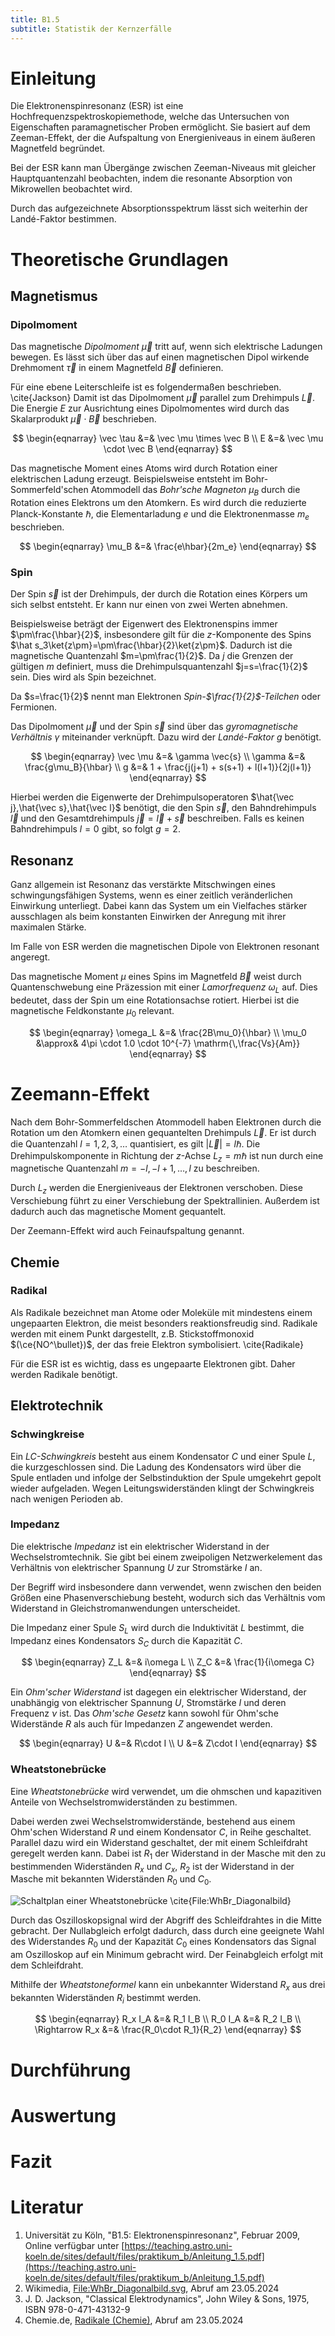 ```yaml
---
title: B1.5
subtitle: Statistik der Kernzerfälle
---
```

# Einleitung
Die Elektronenspinresonanz (ESR) ist eine Hochfrequenzspektroskopiemethode, welche das Untersuchen von Eigenschaften paramagnetischer Proben ermöglicht. Sie basiert auf dem Zeeman-Effekt, der die Aufspaltung von Energieniveaus in einem äußeren Magnetfeld begründet.

Bei der ESR kann man Übergänge zwischen Zeeman-Niveaus mit gleicher Hauptquantenzahl beobachten, indem die resonante Absorption von Mikrowellen beobachtet wird.

Durch das aufgezeichnete Absorptionsspektrum lässt sich weiterhin der Landé-Faktor bestimmen.

# Theoretische Grundlagen

## Magnetismus
### Dipolmoment
Das magnetische *Dipolmoment* $\vec \mu$ tritt auf, wenn sich elektrische Ladungen bewegen. Es lässt sich über das auf einen magnetischen Dipol wirkende Drehmoment $\vec \tau$ in einem Magnetfeld $\vec B$ definieren.

Für eine ebene Leiterschleife ist es folgendermaßen beschrieben. \cite{Jackson} Damit ist das Dipolmoment $\vec \mu$ parallel zum Drehimpuls $\vec{L}$. Die Energie $E$ zur Ausrichtung eines Dipolmomentes wird durch das Skalarprodukt $\vec \mu \cdot \vec B$ beschrieben.

$$
\begin{eqnarray}
    \vec \tau &=& \vec \mu \times \vec B \\
    E &=& \vec \mu \cdot \vec B
\end{eqnarray}
$$

Das magnetische Moment eines Atoms wird durch Rotation einer elektrischen Ladung erzeugt. Beispielsweise entsteht im Bohr-Sommerfeld'schen Atommodell das *Bohr'sche Magneton* $\mu_B$ durch die Rotation eines Elektrons um den Atomkern. Es wird durch die reduzierte Planck-Konstante $\hbar$, die Elementarladung $e$ und die Elektronenmasse $m_e$ beschrieben.

$$
\begin{eqnarray}
    \mu_B &=& \frac{e\hbar}{2m_e}
\end{eqnarray}
$$

### Spin
Der Spin $\vec s$ ist der Drehimpuls, der durch die Rotation eines Körpers um sich selbst entsteht. Er kann nur einen von zwei Werten abnehmen.

Beispielsweise beträgt der Eigenwert des Elektronenspins immer $\pm\frac{\hbar}{2}$, insbesondere gilt für die $z$-Komponente des Spins $\hat s_3\ket{z\pm}=\pm\frac{\hbar}{2}\ket{z\pm}$. Dadurch ist die magnetische Quantenzahl $m=\pm\frac{1}{2}$. Da $j$ die Grenzen der gültigen $m$ definiert, muss die Drehimpulsquantenzahl $j=s=\frac{1}{2}$ sein. Dies wird als Spin bezeichnet.

Da $s=\frac{1}{2}$ nennt man Elektronen *Spin-$\frac{1}{2}$-Teilchen* oder Fermionen.

Das Dipolmoment $\vec \mu$ und der Spin $\vec s$ sind über das *gyromagnetische Verhältnis* $\gamma$ miteinander verknüpft. Dazu wird der *Landé-Faktor* $g$ benötigt.

$$
\begin{eqnarray}
    \vec \mu &=& \gamma \vec{s} \\
    \gamma &=& \frac{g\mu_B}{\hbar} \\
    g &=& 1 + \frac{j(j+1) + s(s+1) + l(l+1)}{2j(l+1)}
\end{eqnarray}
$$

Hierbei werden die Eigenwerte der Drehimpulsoperatoren $\hat{\vec j},\hat{\vec s},\hat{\vec l}$  benötigt, die den Spin $\vec s$, den Bahndrehimpuls $\vec l$ und den Gesamtdrehimpuls $\vec j = \vec l + \vec s$ beschreiben. Falls es keinen Bahndrehimpuls $l=0$ gibt, so folgt $g=2$.

## Resonanz
Ganz allgemein ist Resonanz das verstärkte Mitschwingen eines schwingungsfähigen Systems, wenn es einer zeitlich veränderlichen Einwirkung unterliegt. Dabei kann das System um ein Vielfaches stärker ausschlagen als beim konstanten Einwirken der Anregung mit ihrer maximalen Stärke.

Im Falle von ESR werden die magnetischen Dipole von Elektronen resonant angeregt.

Das magnetische Moment $\mu$ eines Spins im Magnetfeld $\vec{B}$ weist durch Quantenschwebung eine Präzession mit einer *Lamorfrequenz* $\omega_L$ auf. Dies bedeutet, dass der Spin um eine Rotationsachse rotiert. Hierbei ist die magnetische Feldkonstante $\mu_0$ relevant.

$$
\begin{eqnarray}
    \omega_L &=& \frac{2B\mu_0}{\hbar} \\
    \mu_0 &\approx& 4\pi \cdot 1.0 \cdot 10^{-7} \mathrm{\,\frac{Vs}{Am}}
\end{eqnarray}
$$

# Zeemann-Effekt
Nach dem Bohr-Sommerfeldschen Atommodell haben Elektronen durch die Rotation um den Atomkern einen gequantelten Drehimpuls $\vec{L}$. Er ist durch die Quantenzahl $l=1,2,3,\dots$ quantisiert, es gilt $|\vec{L}| = l\hbar$. Die Drehimpulskomponente in Richtung der $z$-Achse $L_z=m\hbar$ ist nun durch eine magnetische Quantenzahl $m=-l,-l+1,\dots,l$ zu beschreiben.

Durch $L_z$ werden die Energieniveaus der Elektronen verschoben. Diese Verschiebung führt zu einer Verschiebung der Spektrallinien. Außerdem ist dadurch auch das magnetische Moment gequantelt.

Der Zeemann-Effekt wird auch Feinaufspaltung genannt.

## Chemie
### Radikal
Als Radikale bezeichnet man Atome oder Moleküle mit mindestens einem ungepaarten Elektron, die meist besonders reaktionsfreudig sind. Radikale werden mit einem Punkt dargestellt, z.B. Stickstoffmonoxid $(\ce{NO^\bullet})$, der das freie Elektron symbolisiert. \cite{Radikale}

Für die ESR ist es wichtig, dass es ungepaarte Elektronen gibt. Daher werden Radikale benötigt.

## Elektrotechnik
### Schwingkreise
Ein *$LC$-Schwingkreis* besteht aus einem Kondensator $C$ und einer Spule $L$, die kurzgeschlossen sind. Die Ladung des Kondensators wird über die Spule entladen und infolge der Selbstinduktion der Spule umgekehrt gepolt wieder aufgeladen. Wegen Leitungswiderständen klingt der Schwingkreis nach wenigen Perioden ab.

### Impedanz
Die elektrische *Impedanz* ist ein elektrischer Widerstand in der Wechselstromtechnik. Sie gibt bei einem zweipoligen Netzwerkelement das Verhältnis von elektrischer Spannung $U$ zur Stromstärke $I$ an.

Der Begriff wird insbesondere dann verwendet, wenn zwischen den beiden Größen eine Phasenverschiebung besteht, wodurch sich das Verhältnis vom Widerstand in Gleichstromanwendungen unterscheidet.

Die Impedanz einer Spule $S_L$ wird durch die Induktivität $L$ bestimmt, die Impedanz eines Kondensators $S_C$ durch die Kapazität $C$.

$$
\begin{eqnarray}
    Z_L &=& i\omega L \\
    Z_C &=& \frac{1}{i\omega C}
\end{eqnarray}
$$

Ein *Ohm'scher Widerstand* ist dagegen ein elektrischer Widerstand, der unabhängig von elektrischer Spannung $U$, Stromstärke $I$ und deren Frequenz $\nu$ ist. Das *Ohm'sche Gesetz* kann sowohl für Ohm'sche Widerstände $R$ als auch für Impedanzen $Z$ angewendet werden.

$$
\begin{eqnarray}
    U &=& R\cdot I \\
    U &=& Z\cdot I
\end{eqnarray}
$$

### Wheatstonebrücke
Eine *Wheatstonebrücke* wird verwendet, um die ohmschen und kapazitiven Anteile von Wechselstromwiderständen zu bestimmen.

Dabei werden zwei Wechselstromwiderstände, bestehend aus einem Ohm'schen Widerstand $R$ und einem Kondensator $C$, in Reihe geschaltet. Parallel dazu wird ein Widerstand geschaltet, der mit einem Schleifdraht geregelt werden kann. Dabei ist $R_1$ der Widerstand in der Masche mit den zu bestimmenden Widerständen $R_x$ und $C_x$, $R_2$ ist der Widerstand in der Masche mit bekannten Widerständen $R_0$ und $C_0$.

![Schaltplan einer Wheatstonebrücke \cite{File:WhBr_Diagonalbild}](../media/B1.5/WhBr_Diagonalbild.png)

Durch das Oszilloskopsignal wird der Abgriff des Schleifdrahtes in die Mitte gebracht. Der Nullabgleich erfolgt dadurch, dass durch eine geeignete Wahl des Widerstandes $R_0$ und der Kapazität $C_0$ eines Kondensators das Signal am Oszilloskop auf ein Minimum gebracht wird. Der Feinabgleich erfolgt mit dem Schleifdraht.

Mithilfe der *Wheatstoneformel* kann ein unbekannter Widerstand $R_x$ aus drei bekannten Widerständen $R_i$ bestimmt werden.

$$
\begin{eqnarray}
    R_x I_A &=& R_1 I_B \\
    R_0 I_A &=& R_2 I_B \\
    \Rightarrow R_x &=& \frac{R_0\cdot R_1}{R_2}
\end{eqnarray}
$$

# Durchführung

# Auswertung

# Fazit

# Literatur
1. Universität zu Köln, "B1.5: Elektronenspinresonanz", Februar 2009, Online verfügbar unter [https://teaching.astro.uni-koeln.de/sites/default/files/praktikum_b/Anleitung_1.5.pdf](https://teaching.astro.uni-koeln.de/sites/default/files/praktikum_b/Anleitung_1.5.pdf)
2. Wikimedia, [File:WhBr_Diagonalbild.svg](https://upload.wikimedia.org/wikipedia/commons/e/e3/WhBr_Diagonalbild.svg), Abruf am 23.05.2024
3. J. D. Jackson, "Classical Elektrodynamics", John Wiley & Sons, 1975, ISBN 978-0-471-43132-9
4. Chemie.de, [Radikale (Chemie)](https://www.chemie.de/lexikon/Radikale_%28Chemie%29.html), Abruf am 23.05.2024
